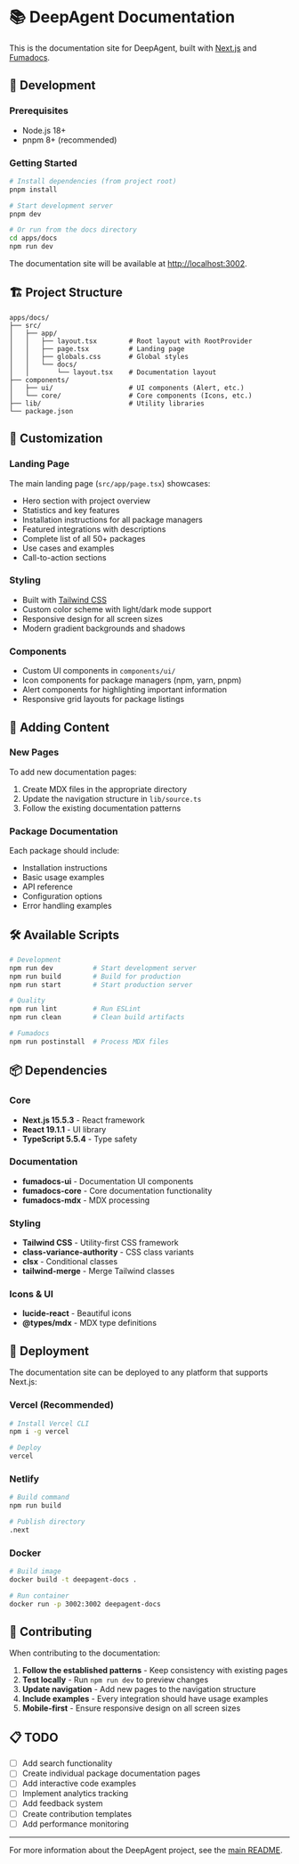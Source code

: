 # 📚 DeepAgent Documentation

This is the documentation site for DeepAgent, built with [Next.js](https://nextjs.org/) and [Fumadocs](https://fumadocs.vercel.app/).

## 🚀 Development

### Prerequisites
- Node.js 18+
- pnpm 8+ (recommended)

### Getting Started

```bash
# Install dependencies (from project root)
pnpm install

# Start development server
pnpm dev

# Or run from the docs directory
cd apps/docs
npm run dev
```

The documentation site will be available at [http://localhost:3002](http://localhost:3002).

## 🏗 Project Structure

```
apps/docs/
├── src/
│   ├── app/
│   │   ├── layout.tsx        # Root layout with RootProvider
│   │   ├── page.tsx          # Landing page
│   │   ├── globals.css       # Global styles
│   │   └── docs/
│   │       └── layout.tsx    # Documentation layout
├── components/
│   ├── ui/                   # UI components (Alert, etc.)
│   └── core/                 # Core components (Icons, etc.)
├── lib/                      # Utility libraries
└── package.json
```

## 🎨 Customization

### Landing Page
The main landing page (`src/app/page.tsx`) showcases:
- Hero section with project overview
- Statistics and key features
- Installation instructions for all package managers
- Featured integrations with descriptions
- Complete list of all 50+ packages
- Use cases and examples
- Call-to-action sections

### Styling
- Built with [Tailwind CSS](https://tailwindcss.com/)
- Custom color scheme with light/dark mode support
- Responsive design for all screen sizes
- Modern gradient backgrounds and shadows

### Components
- Custom UI components in `components/ui/`
- Icon components for package managers (npm, yarn, pnpm)
- Alert components for highlighting important information
- Responsive grid layouts for package listings

## 📝 Adding Content

### New Pages
To add new documentation pages:
1. Create MDX files in the appropriate directory
2. Update the navigation structure in `lib/source.ts`
3. Follow the existing documentation patterns

### Package Documentation
Each package should include:
- Installation instructions
- Basic usage examples
- API reference
- Configuration options
- Error handling examples

## 🛠 Available Scripts

```bash
# Development
npm run dev          # Start development server
npm run build        # Build for production
npm run start        # Start production server

# Quality
npm run lint         # Run ESLint
npm run clean        # Clean build artifacts

# Fumadocs
npm run postinstall  # Process MDX files
```

## 📦 Dependencies

### Core
- **Next.js 15.5.3** - React framework
- **React 19.1.1** - UI library
- **TypeScript 5.5.4** - Type safety

### Documentation
- **fumadocs-ui** - Documentation UI components
- **fumadocs-core** - Core documentation functionality
- **fumadocs-mdx** - MDX processing

### Styling
- **Tailwind CSS** - Utility-first CSS framework
- **class-variance-authority** - CSS class variants
- **clsx** - Conditional classes
- **tailwind-merge** - Merge Tailwind classes

### Icons & UI
- **lucide-react** - Beautiful icons
- **@types/mdx** - MDX type definitions

## 🚀 Deployment

The documentation site can be deployed to any platform that supports Next.js:

### Vercel (Recommended)
```bash
# Install Vercel CLI
npm i -g vercel

# Deploy
vercel
```

### Netlify
```bash
# Build command
npm run build

# Publish directory
.next
```

### Docker
```bash
# Build image
docker build -t deepagent-docs .

# Run container
docker run -p 3002:3002 deepagent-docs
```

## 🤝 Contributing

When contributing to the documentation:

1. **Follow the established patterns** - Keep consistency with existing pages
2. **Test locally** - Run `npm run dev` to preview changes
3. **Update navigation** - Add new pages to the navigation structure
4. **Include examples** - Every integration should have usage examples
5. **Mobile-first** - Ensure responsive design on all screen sizes

## 📋 TODO

- [ ] Add search functionality
- [ ] Create individual package documentation pages
- [ ] Add interactive code examples
- [ ] Implement analytics tracking
- [ ] Add feedback system
- [ ] Create contribution templates
- [ ] Add performance monitoring

---

For more information about the DeepAgent project, see the [main README](../../README.md).
